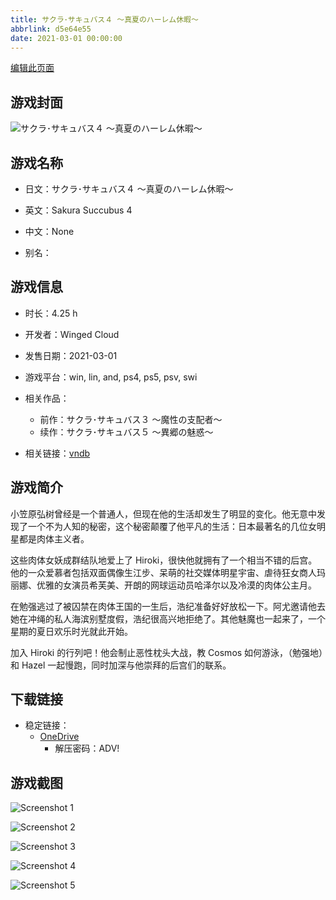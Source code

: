 ```yaml
---
title: サクラ･サキュバス４ ～真夏のハーレム休暇～
abbrlink: d5e64e55
date: 2021-03-01 00:00:00
---
```

[编辑此页面](https://github.com/ACG-3/ADV3-source/blob/main/source/_posts/games/%E3%82%B5%E3%82%AF%E3%83%A9%EF%BD%A5%E3%82%B5%E3%82%AD%E3%83%A5%E3%83%90%E3%82%B9%EF%BC%94%20%EF%BD%9E%E7%9C%9F%E5%A4%8F%E3%81%AE%E3%83%8F%E3%83%BC%E3%83%AC%E3%83%A0%E4%BC%91%E6%9A%87%EF%BD%9E.md)

## 游戏封面

![サクラ･サキュバス４ ～真夏のハーレム休暇～](https://pan.timero.xyz/onedrive/img_lib_001/%E3%82%B5%E3%82%AF%E3%83%A9%EF%BD%A5%E3%82%B5%E3%82%AD%E3%83%A5%E3%83%90%E3%82%B9%EF%BC%94%20%EF%BD%9E%E7%9C%9F%E5%A4%8F%E3%81%AE%E3%83%8F%E3%83%BC%E3%83%AC%E3%83%A0%E4%BC%91%E6%9A%87%EF%BD%9E_cover.avif)


## 游戏名称

- 日文：サクラ･サキュバス４ ～真夏のハーレム休暇～
- 英文：Sakura Succubus 4
- 中文：None

- 别名：


## 游戏信息

- 时长：4.25 h
- 开发者：Winged Cloud
- 发售日期：2021-03-01
- 游戏平台：win, lin, and, ps4, ps5, psv, swi
- 相关作品：
   - 前作：サクラ･サキュバス３ ～魔性の支配者～
   - 续作：サクラ･サキュバス５ ～異郷の魅惑～

- 相关链接：[vndb](https://vndb.org/v30342)


## 游戏简介

小笠原弘树曾经是一个普通人，但现在他的生活却发生了明显的变化。他无意中发现了一个不为人知的秘密，这个秘密颠覆了他平凡的生活：日本最著名的几位女明星都是肉体主义者。

这些肉体女妖成群结队地爱上了 Hiroki，很快他就拥有了一个相当不错的后宫。他的一众爱慕者包括双面偶像生江步、呆萌的社交媒体明星宇宙、虐待狂女商人玛丽娜、优雅的女演员希芙美、开朗的网球运动员哈泽尔以及冷漠的肉体公主月。

在勉强逃过了被囚禁在肉体王国的一生后，浩纪准备好好放松一下。阿尤邀请他去她在冲绳的私人海滨别墅度假，浩纪很高兴地拒绝了。其他魅魔也一起来了，一个星期的夏日欢乐时光就此开始。

加入 Hiroki 的行列吧！他会制止恶性枕头大战，教 Cosmos 如何游泳，（勉强地）和 Hazel 一起慢跑，同时加深与他崇拜的后宫们的联系。


## 下载链接

- 稳定链接：
    - [OneDrive](https://pan.timero.xyz/onedrive/adv_lib_001/%E3%82%B5%E3%82%AF%E3%83%A9%EF%BD%A5%E3%82%B5%E3%82%AD%E3%83%A5%E3%83%90%E3%82%B9%EF%BC%94%20%EF%BD%9E%E7%9C%9F%E5%A4%8F%E3%81%AE%E3%83%8F%E3%83%BC%E3%83%AC%E3%83%A0%E4%BC%91%E6%9A%87%EF%BD%9E)
        - 解压密码：ADV!



## 游戏截图


![Screenshot 1](https://pan.timero.xyz/onedrive/img_lib_001/%E3%82%B5%E3%82%AF%E3%83%A9%EF%BD%A5%E3%82%B5%E3%82%AD%E3%83%A5%E3%83%90%E3%82%B9%EF%BC%94%20%EF%BD%9E%E7%9C%9F%E5%A4%8F%E3%81%AE%E3%83%8F%E3%83%BC%E3%83%AC%E3%83%A0%E4%BC%91%E6%9A%87%EF%BD%9E_Screenshot_1.avif)

![Screenshot 2](https://pan.timero.xyz/onedrive/img_lib_001/%E3%82%B5%E3%82%AF%E3%83%A9%EF%BD%A5%E3%82%B5%E3%82%AD%E3%83%A5%E3%83%90%E3%82%B9%EF%BC%94%20%EF%BD%9E%E7%9C%9F%E5%A4%8F%E3%81%AE%E3%83%8F%E3%83%BC%E3%83%AC%E3%83%A0%E4%BC%91%E6%9A%87%EF%BD%9E_Screenshot_2.avif)

![Screenshot 3](https://pan.timero.xyz/onedrive/img_lib_001/%E3%82%B5%E3%82%AF%E3%83%A9%EF%BD%A5%E3%82%B5%E3%82%AD%E3%83%A5%E3%83%90%E3%82%B9%EF%BC%94%20%EF%BD%9E%E7%9C%9F%E5%A4%8F%E3%81%AE%E3%83%8F%E3%83%BC%E3%83%AC%E3%83%A0%E4%BC%91%E6%9A%87%EF%BD%9E_Screenshot_3.avif)

![Screenshot 4](https://pan.timero.xyz/onedrive/img_lib_001/%E3%82%B5%E3%82%AF%E3%83%A9%EF%BD%A5%E3%82%B5%E3%82%AD%E3%83%A5%E3%83%90%E3%82%B9%EF%BC%94%20%EF%BD%9E%E7%9C%9F%E5%A4%8F%E3%81%AE%E3%83%8F%E3%83%BC%E3%83%AC%E3%83%A0%E4%BC%91%E6%9A%87%EF%BD%9E_Screenshot_4.avif)

![Screenshot 5](https://pan.timero.xyz/onedrive/img_lib_001/%E3%82%B5%E3%82%AF%E3%83%A9%EF%BD%A5%E3%82%B5%E3%82%AD%E3%83%A5%E3%83%90%E3%82%B9%EF%BC%94%20%EF%BD%9E%E7%9C%9F%E5%A4%8F%E3%81%AE%E3%83%8F%E3%83%BC%E3%83%AC%E3%83%A0%E4%BC%91%E6%9A%87%EF%BD%9E_Screenshot_5.avif)

